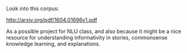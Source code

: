 Look into this corpus:

http://arxiv.org/pdf/1604.01696v1.pdf

As a possible project for NLU class, and also because it might be a nice resource for understanding informativity in stories, commonsense knowledge learning, and explanations.